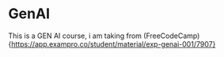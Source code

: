 # GenAI
This is a GEN AI course, i am taking from (FreeCodeCamp){https://app.exampro.co/student/material/exp-genai-001/7907}

